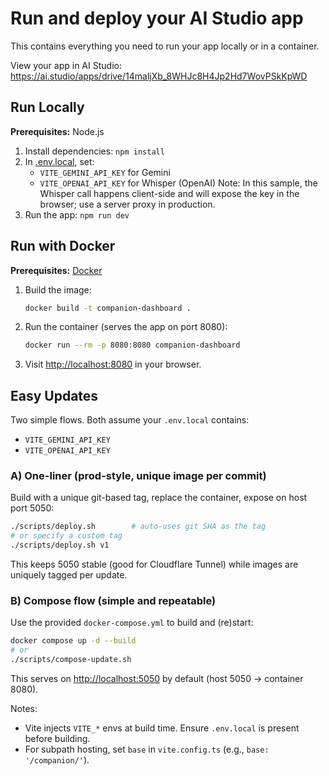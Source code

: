 # Run and deploy your AI Studio app

This contains everything you need to run your app locally or in a container.

View your app in AI Studio: https://ai.studio/apps/drive/14maljXb_8WHJc8H4Jp2Hd7WovPSkKpWD

## Run Locally

**Prerequisites:**  Node.js


1. Install dependencies:
   `npm install`
2. In [.env.local](.env.local), set:
   - `VITE_GEMINI_API_KEY` for Gemini
   - `VITE_OPENAI_API_KEY` for Whisper (OpenAI)
   Note: In this sample, the Whisper call happens client-side and will expose the key in the browser; use a server proxy in production.
3. Run the app:
   `npm run dev`

## Run with Docker

**Prerequisites:** [Docker](https://docs.docker.com/get-docker/)

1. Build the image:
   ```bash
   docker build -t companion-dashboard .
   ```
2. Run the container (serves the app on port 8080):
   ```bash
   docker run --rm -p 8080:8080 companion-dashboard
   ```
3. Visit <http://localhost:8080> in your browser.

## Easy Updates

Two simple flows. Both assume your `.env.local` contains:
- `VITE_GEMINI_API_KEY`
- `VITE_OPENAI_API_KEY`

### A) One-liner (prod-style, unique image per commit)

Build with a unique git-based tag, replace the container, expose on host port 5050:

```bash
./scripts/deploy.sh        # auto-uses git SHA as the tag
# or specify a custom tag
./scripts/deploy.sh v1
```

This keeps 5050 stable (good for Cloudflare Tunnel) while images are uniquely tagged per update.

### B) Compose flow (simple and repeatable)

Use the provided `docker-compose.yml` to build and (re)start:

```bash
docker compose up -d --build
# or
./scripts/compose-update.sh
```

This serves on <http://localhost:5050> by default (host 5050 -> container 8080).

Notes:
- Vite injects `VITE_*` envs at build time. Ensure `.env.local` is present before building.
- For subpath hosting, set `base` in `vite.config.ts` (e.g., `base: '/companion/'`).
